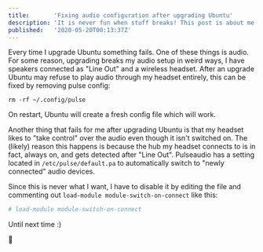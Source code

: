 ```yaml
---
title:       'Fixing audio configuration after upgrading Ubuntu'
description: 'It is never fun when stuff breaks! This post is about me fixing some audio deficiencies after upgrading Ubuntu.'
published:   '2020-05-20T00:13:37Z'
---
```


Every time I upgrade Ubuntu something fails. One of these things is audio.
For some reason, upgrading breaks my audio setup in weird ways, I have speakers
connected as "Line Out" and a wireless headset. After an upgrade Ubuntu
may refuse to play audio through my headset entirely, this can be fixed
by removing pulse config:

~~~shell
rm -rf ~/.config/pulse
~~~

On restart, Ubuntu will create a fresh config file which will work.

Another thing that fails for me after upgrading Ubuntu is that my headset
likes to "take control" over the audio even though it isn't switched on.
The (likely) reason this happens is because the hub my headset connects to
is in fact, always on, and gets detected after "Line Out". Pulseaudio has
a setting located in `/etc/pulse/default.pa` to automatically
switch to "newly connected" audio devices.

Since this is never what I want, I have to disable it by editing the file
and commenting out `load-module module-switch-on-connect` like this:

~~~ini
# load-module module-switch-on-connect
~~~

Until next time :)

:wave:
